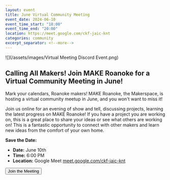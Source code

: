 ```yaml
---
layout: event
title: June Virtual Community Meeting
event_date: 2024-06-10
event_time_start: "18:00"
event_time_end: "20:00"
location: https://meet.google.com/ckf-jaic-knt
categories: community
excerpt_separator: <!--more-->
---
```


![](/assets/images/Virtual Meeting Discord Event.png)


## Calling All Makers! Join MAKE Roanoke for a Virtual Community Meeting in June!

<!--more-->

Mark your calendars, Roanoke makers! MAKE Roanoke, the Makerspace, is hosting a
virtual community meetup in June, and you won't want to miss it!

Join us online for an evening of show and tell, discussing projects, learning
the latest progress on MAKE Roanoke! If you have a project you are working on,
this is a great place to share your ideas or see what others are working on!
This is a fantastic opportunity to connect with other makers and learn new ideas
from the comfort of your own home.

**Save the Date:**
* **Date:** June 10th
* **Time:** 6:00 PM
* **Location:** Google Meet [meet.google.com/ckf-jaic-knt](https://meet.google.com/ckf-jaic-knt)


<form action="https://meet.google.com/ckf-jaic-knt" method="get" target="_blank"><button type="submit">Join the Meeting</button></form>

<br />
